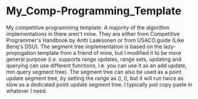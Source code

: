 # My_Comp-Programming_Template
My competitive programming template.
A majority of the algorithm implementations in there aren't mine. They are either from Competitive Programmer's Handbook by Antti Laaksonen or from USACO.guide (Like Benq's DSU). The segment tree implementation is based on the lazy-propogation template from a friend of mine, but I modified it to be more general purpose (i.e. supports range updates, range sets, updating and querying can use different functions, i.e. you can use it as an add update, min query segment tree). The segment tree can also be used as a point update segment tree, by setting the range as (i, i), but it will run twice as slow as a dedicated point update segment tree. I typically just copy paste in whatever I need.  
